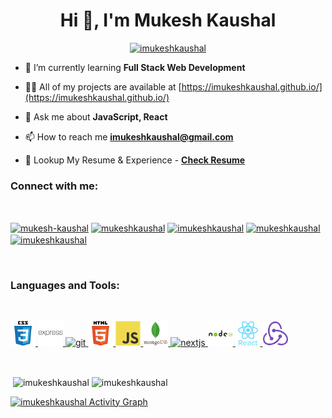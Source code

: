 <h1 align="center">Hi 👋, I'm Mukesh Kaushal</h1>


<p align="center"> <a href="https://github.com/ryo-ma/github-profile-trophy"><img src="https://github-profile-trophy.vercel.app/?username=imukeshkaushal" alt="imukeshkaushal" /></a> </p>

- 🌱 I’m currently learning **Full Stack Web Development**

- 👨‍💻 All of my projects are available at [https://imukeshkaushal.github.io/](https://imukeshkaushal.github.io/)

- 💬 Ask me about **JavaScript, React**

- 📫 How to reach me **imukeshkaushal@gmail.com**

- 📄 Lookup My Resume & Experience - **[Check Resume](https://drive.google.com/file/d/1ZrqRrRlDK5BMtD2JMXIn2Kc6hocr7j-S/view?usp=share_link)**


<h3 align="left">Connect with me:</h3>
<br/>
<p align="left">

<a href="https://linkedin.com/in/mukesh-kaushal" target="blank"><img align="center" src="https://raw.githubusercontent.com/rahuldkjain/github-profile-readme-generator/master/src/images/icons/Social/linked-in-alt.svg" alt="mukesh-kaushal" height="30" width="40" /></a>
<a href="https://codesandbox.com/mukeshkaushal" target="blank"><img align="center" src="https://raw.githubusercontent.com/rahuldkjain/github-profile-readme-generator/master/src/images/icons/Social/codesandbox.svg" alt="mukeshkaushal" height="30" width="40" /></a>
<a href="https://www.hackerrank.com/imukeshkaushal" target="blank"><img align="center" src="https://raw.githubusercontent.com/rahuldkjain/github-profile-readme-generator/master/src/images/icons/Social/hackerrank.svg" alt="imukeshkaushal" height="30" width="40" /></a>
<a href="https://www.leetcode.com/mukeshkaushal" target="blank"><img align="center" src="https://raw.githubusercontent.com/rahuldkjain/github-profile-readme-generator/master/src/images/icons/Social/leet-code.svg" alt="mukeshkaushal" height="30" width="40" /></a>
<a href="https://twitter.com/imukeshkaushal" target="blank"><img align="center" src="https://raw.githubusercontent.com/rahuldkjain/github-profile-readme-generator/master/src/images/icons/Social/twitter.svg" alt="imukeshkaushal" height="30" width="40" /></a>
</p>
<br/>

<h3 align="left">Languages and Tools:</h3>
<br/>
<p align="left"> <a href="https://www.w3schools.com/css/" target="_blank" rel="noreferrer"> <img src="https://raw.githubusercontent.com/devicons/devicon/master/icons/css3/css3-original-wordmark.svg" alt="css3" width="40" height="40"/> </a> <a href="https://expressjs.com" target="_blank" rel="noreferrer"> <img src="https://raw.githubusercontent.com/devicons/devicon/master/icons/express/express-original-wordmark.svg" alt="express" width="40" height="40"/> </a> <a href="https://git-scm.com/" target="_blank" rel="noreferrer"> <img src="https://www.vectorlogo.zone/logos/git-scm/git-scm-icon.svg" alt="git" width="40" height="40"/> </a> <a href="https://www.w3.org/html/" target="_blank" rel="noreferrer"> <img src="https://raw.githubusercontent.com/devicons/devicon/master/icons/html5/html5-original-wordmark.svg" alt="html5" width="40" height="40"/> </a> <a href="https://developer.mozilla.org/en-US/docs/Web/JavaScript" target="_blank" rel="noreferrer"> <img src="https://raw.githubusercontent.com/devicons/devicon/master/icons/javascript/javascript-original.svg" alt="javascript" width="40" height="40"/> </a> <a href="https://www.mongodb.com/" target="_blank" rel="noreferrer"> <img src="https://raw.githubusercontent.com/devicons/devicon/master/icons/mongodb/mongodb-original-wordmark.svg" alt="mongodb" width="40" height="40"/> </a> <a href="https://nextjs.org/" target="_blank" rel="noreferrer"> <img src="https://cdn.worldvectorlogo.com/logos/nextjs-2.svg" alt="nextjs" width="40" height="40" background-color = "white"/> </a> <a href="https://nodejs.org" target="_blank" rel="noreferrer"> <img src="https://raw.githubusercontent.com/devicons/devicon/master/icons/nodejs/nodejs-original-wordmark.svg" alt="nodejs" width="40" height="40"/> </a> <a href="https://reactjs.org/" target="_blank" rel="noreferrer"> <img src="https://raw.githubusercontent.com/devicons/devicon/master/icons/react/react-original-wordmark.svg" alt="react" width="40" height="40"/> </a> <a href="https://redux.js.org" target="_blank" rel="noreferrer"> <img src="https://raw.githubusercontent.com/devicons/devicon/master/icons/redux/redux-original.svg" alt="redux" width="40" height="40"/> </a> </p>
<br/>
  <div display = "flex" width = "50%" margin = "auto">
  <p>&nbsp;<img align="center" src="https://github-readme-stats.vercel.app/api?username=imukeshkaushal&show_icons=true&locale=en" alt="imukeshkaushal" />
  <img align="center" src="https://github-readme-streak-stats.herokuapp.com/?user=imukeshkaushal&" alt="imukeshkaushal" />
</p>
  </div>


 
 <a href="https://github.com/imukeshkaushal/github-readme-activity-graph"><img alt="imukeshkaushal Activity Graph" src="https://github-readme-activity-graph.cyclic.app/graph?username=imukeshkaushal&bg_color=FFFFFF&color=000000&line=0066FF&point=FF9900&hide_border=true" /></a>

<!--   <p>&nbsp;</p> -->
